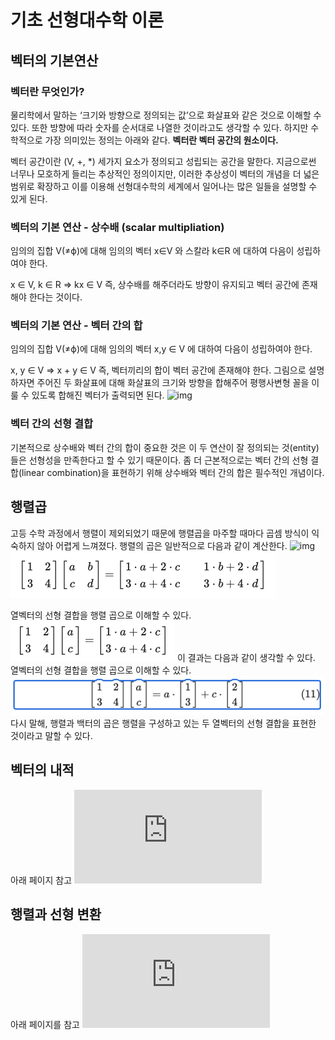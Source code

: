 # 기초 선형대수학 이론
## 벡터의 기본연산
### 벡터란 무엇인가?
물리학에서 말하는 ‘크기와 방향으로 정의되는 값’으로 화살표와 같은 것으로 이해할 수 있다. 또한 방향에 따라 숫자를 순서대로 나열한 것이라고도 생각할 수 있다.
하지만 수학적으로 가장 의미있는 정의는 아래와 같다.
**벡터란 벡터 공간의 원소이다.**

벡터 공간이란 (V, +, *) 세가지 요소가 정의되고 성립되는 공간을 말한다.
지금으로썬 너무나 모호하게 들리는 추상적인 정의이지만, 이러한 추상성이 벡터의 개념을 더 넓은 범위로 확장하고 이를 이용해 선형대수학의 세계에서 일어나는 많은 일들을 설명할 수 있게 된다.

### 벡터의 기본 연산 - 상수배 (scalar multipliation)
임의의 집합 V(≠ϕ)에 대해 
임의의 벡터 x∈V 와 스칼라 k∈R 에 대하여 다음이 성립하여야 한다.

x ∈ V, k ∈ R ⇒ kx ∈ V
즉, 상수배를 해주더라도 방향이 유지되고 벡터 공간에 존재해야 한다는 것이다.

### 벡터의 기본 연산 - 벡터 간의 합
임의의 집합 V(≠ϕ)에 대해 임의의 벡터 x,y ∈ V 에 대하여 다음이 성립하여야 한다.

x, y ∈ V ⇒ x + y ∈ V
즉, 벡터끼리의 합이 벡터 공간에 존재해야 한다. 
그림으로 설명하자면 주어진 두 화살표에 대해 화살표의 크기와 방향을 합해주어 평행사변형 꼴을 이룰 수 있도록 합해진 벡터가 출력되면 된다.
![img](https://raw.githubusercontent.com/angeloyeo/angeloyeo.github.io/master/pics/2020-09-07-basic_vector_operation/pic3.png)

### 벡터 간의 선형 결합
기본적으로 상수배와 벡터 간의 합이 중요한 것은 이 두 연산이 잘 정의되는 것(entity)들은 선형성을 만족한다고 할 수 있기 때문이다.
좀 더 근본적으로는 벡터 간의 선형 결합(linear combination)을 표현하기 위해 상수배와 벡터 간의 합은 필수적인 개념이다.


## 행렬곱
고등 수학 과정에서 행렬이 제외되었기 때문에 행렬곱을 마주할 때마다 곱셈 방식이 익숙하지 않아 어렵게 느껴졌다.
행렬의 곱은 일반적으로 다음과 같이 계산한다.
![img](https://raw.githubusercontent.com/angeloyeo/angeloyeo.github.io/master/pics/2020-09-08-matrix_multiplication/pic2.png)
![img](../img/matrix_1.png)

열벡터의 선형 결합을 행렬 곱으로 이해할 수 있다.
![img](../img/matrix_2.png)
이 결과는 다음과 같이 생각할 수 있다.
열벡터의 선형 결합을 행렬 곱으로 이해할 수 있다.
![img](../img/matrix_3.png)
다시 말해, 행렬과 백터의 곱은 행렬을 구성하고 있는 두 열벡터의 선형 결합을 표현한 것이라고 말할 수 있다.


## 벡터의 내적
아래 페이지 참고
![url](https://angeloyeo.github.io/2020/09/09/row_vector_and_inner_product.html)

## 행렬과 선형 변환
아래 페이지를 참고
![url](https://angeloyeo.github.io/2019/07/15/Matrix_as_Linear_Transformation.html)
